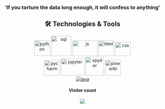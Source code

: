 <html>

 <body>
<div id="header" align="center" >
  <h3/>
  <h3> 'If you torture the data long enough, it will confess to anything' <h3/>
</div>
<h2 align="center"> 🛠 Technologies & Tools </h2>
<div id="header" align="center">

<img src="https://user-images.githubusercontent.com/61455803/184004758-bfaf3d3c-3fae-40f1-a582-00c30f79f08c.png" alt="python" width="50" height="50"/>
<img src="https://user-images.githubusercontent.com/61455803/184103039-828980cd-fb16-4a6e-b175-c664d334fabf.png" alt="sql" width="65" height="65"/>
<img src="https://www.freepnglogos.com/uploads/javascript-png/javascript-logo-transparent-logo-javascript-images-3.png" alt="js" width="80" height="50"/>
<img src="https://user-images.githubusercontent.com/61455803/186260235-8edbc478-a8c5-4192-bdfa-55bb76133304.png" alt="html" width="50" height="50"/>
<img src="https://user-images.githubusercontent.com/61455803/184004970-0a133f19-842a-4809-87a8-22cb9a6ce128.png" alt="css" width="50" height="45"/><br>

<img src="https://developers.institute/wp-content/uploads/2021/04/PyCharm.png" alt="pycharm" width="50" height="50"/>
<img src="https://jupyter.org/assets/share.png" alt="jupyter" width="75" height="55"/>
<img src="https://www.i2tutorials.com/wp-content/media/2020/05/HOW-TO-CODE-IN-PYTHON-USING-SPYDER-6i2tutorials.png" alt="spyder" width="60" height="60"/>
<img src="https://static.wikia.nocookie.net/logopedia/images/8/8c/Kisspng-power-bi-business-intelligence-microsoft-azure-mic-office-365-d-nieuwe-cloud-omgeving-dynamics-on-5be7b365088c80.991032501541911397035.png/revision/latest?cb=20200213050332" alt="powerbi" width="50" height="50"/>



</div>
<div id="header" align="center">
<a href="https://github.com/topics/snake-game" target="_blank"> <img src="https://user-images.githubusercontent.com/61455803/183988963-6419249b-842a-4630-9de8-c71102a2ce67.svg" alt="java" /> </a> 


  
  <h4 align="center">Visitor count</h4>
<p align="center"> 
  <img src="https://profile-counter.glitch.me/oguzhancerci/count.svg" />
</p>
</body>
 </html>

